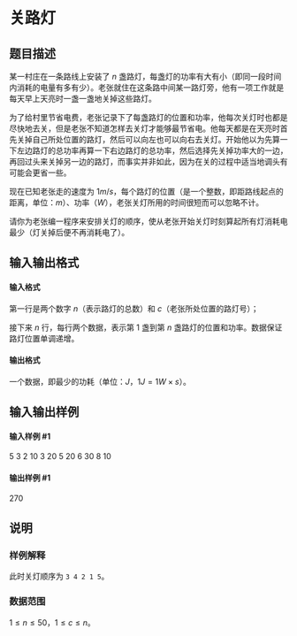 
# 关路灯
## 题目描述
某一村庄在一条路线上安装了 $n$ 盏路灯，每盏灯的功率有大有小（即同一段时间内消耗的电量有多有少）。老张就住在这条路中间某一路灯旁，他有一项工作就是每天早上天亮时一盏一盏地关掉这些路灯。

为了给村里节省电费，老张记录下了每盏路灯的位置和功率，他每次关灯时也都是尽快地去关，但是老张不知道怎样去关灯才能够最节省电。他每天都是在天亮时首先关掉自己所处位置的路灯，然后可以向左也可以向右去关灯。开始他以为先算一下左边路灯的总功率再算一下右边路灯的总功率，然后选择先关掉功率大的一边，再回过头来关掉另一边的路灯，而事实并非如此，因为在关的过程中适当地调头有可能会更省一些。

现在已知老张走的速度为 $1m/s$，每个路灯的位置（是一个整数，即距路线起点的距离，单位：$m$）、功率（$W$），老张关灯所用的时间很短而可以忽略不计。

请你为老张编一程序来安排关灯的顺序，使从老张开始关灯时刻算起所有灯消耗电最少（灯关掉后便不再消耗电了）。
## 输入输出格式
#### 输入格式

第一行是两个数字 $n$（表示路灯的总数）和 $c$（老张所处位置的路灯号）；

接下来 $n$ 行，每行两个数据，表示第 $1$ 盏到第 $n$ 盏路灯的位置和功率。数据保证路灯位置单调递增。
#### 输出格式

一个数据，即最少的功耗（单位：$J$，$1J=1W\times s$）。
## 输入输出样例
#### 输入样例 #1
5 3
2 10
3 20
5 20
6 30
8 10
#### 输出样例 #1
270  
## 说明
### 样例解释

此时关灯顺序为 `3 4 2 1 5`。

### 数据范围

$1\le n\le50$，$1\le c\le n$。
 